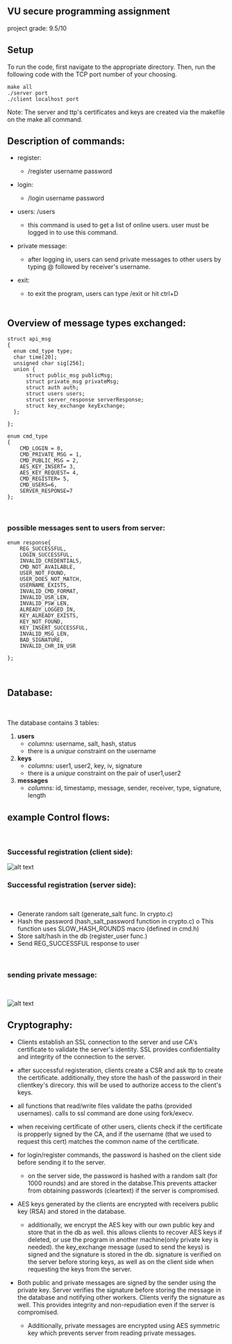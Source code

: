## VU secure programming assignment
project grade: 9.5/10

## Setup
To run the code, first navigate to the appropriate directory. Then, run the following code with the TCP port number of your choosing.
```
make all
./server port
./client localhost port
```

Note: The server and ttp's certificates and keys are created via the makefile on
the make all command.

## Description of commands:
- register:
    - /register username password
- login: 
    - /login username password
- users: /users
    - this command is used to get a list of online users. user must be logged in to use this command.

- private message:
    - after logging in, users can send private messages to other users by typing @ followed by receiver's username.
- exit: 
    - to exit the program, users can type /exit or hit ctrl+D


  <br /> 
## Overview of message types exchanged:

```
struct api_msg
{
  enum cmd_type type;
  char time[20];
  unsigned char sig[256];
  union {
      struct public_msg publicMsg;
      struct private_msg privateMsg;
      struct auth auth;
      struct users users;
      struct server_response serverResponse;
      struct key_exchange keyExchange;
  };

};
```
```
enum cmd_type
{
    CMD_LOGIN = 0,
    CMD_PRIVATE_MSG = 1,
    CMD_PUBLIC_MSG = 2,
    AES_KEY_INSERT= 3,
    AES_KEY_REQUEST= 4,
    CMD_REGISTER= 5,
    CMD_USERS=6,
    SERVER_RESPONSE=7
};
```
<br /> 

### possible messages sent to users from server:
```
enum response{
    REG_SUCCESSFUL,
    LOGIN_SUCCESSFUL,
    INVALID_CREDENTIALS,
    CMD_NOT_AVAILABLE,
    USER_NOT_FOUND,
    USER_DOES_NOT_MATCH,
    USERNAME_EXISTS,
    INVALID_CMD_FORMAT,
    INVALID_USR_LEN,
    INVALID_PSW_LEN,
    ALREADY_LOGGED_IN,
    KEY_ALREADY_EXISTS,
    KEY_NOT_FOUND,
    KEY_INSERT_SUCCESSFUL,
    INVALID_MSG_LEN,
    BAD_SIGNATURE,
    INVALID_CHR_IN_USR

};
```
<br /> 

## Database:
<br /> 

The database contains 3 tables:

1. **users**
    - *columns:* username, salt, hash, status
    - there is a *unique* constraint on the username
2. **keys**
    - *columns:* user1, user2, key, iv, signature
    - there is a *unique* constraint on the pair of user1,user2
3. **messages**
    - *columns:* id, timestamp, message, sender, receiver, type, signature, length

## example Control flows:
<br />

### Successful registration (client side):
![alt text](sregc.jpg "successful registeration on client side")
<br />

### Successful registration (server side):
<br />

- Generate random salt (generate_salt func. In crypto.c)
-	Hash the password (hash_salt_password function in crypto.c)
o	This function uses SLOW_HASH_ROUNDS macro (defined in cmd.h) 
-	Store salt/hash in the db (register_user func.)
-	Send REG_SUCCESSFUL response to user
<br />

### sending private message:
<br />

![alt text](privmsg.jpg "sending priv msg")
<br />

## Cryptography:

* Clients establish an SSL connection to the server and use CA's
certificate to validate the server's identity. SSL provides confidentiality and
integrity of the connection to the server.

* after successful registeration, clients create a CSR and ask ttp to create the certificate. additionally, they store the hash of the password in their clientkey's direcory. this will be used to authorize access to the client's keys.

* all functions that read/write files validate the paths (provided usernames). 
calls to ssl command are done using fork/execv.

* when receiving certificate of other users, clients check if the certificate is propperly signed by the CA, and if the username (that we used to request this cert) matches the common name of the certificate.

* for login/register commands, the password is hashed on the client side before sending it to the server.
    * on the server side, the password is hashed with a random salt (for 1000 rounds) and are stored in the databse.This prevents attacker from obtaining passwords (cleartext) if the server is compromised.

* AES keys generated by the clients are encrypted with receivers public key (RSA) and stored in the database.
    * additionally, we encrypt the AES key with our own public key and store that in the db as well. this allows clients to recover AES keys if deleted, or use the program in another machine(only private key is needed).
the key_exchange message (used to send the keys) is signed and the signature is stored in the db. signature is verified on the server before storing keys, as well as on the client side when requesting the keys from the server.

* Both public and private messages are signed by the sender using the
private key. Server verifies the signature before storing the message in
the database and notifying other workers. Clients verify the signature as well. This provides
integrity and non-repudiation even if the server is compromised.
    * Additionally, private messages are encrypted using AES symmetric key
which prevents server from reading private messages.
